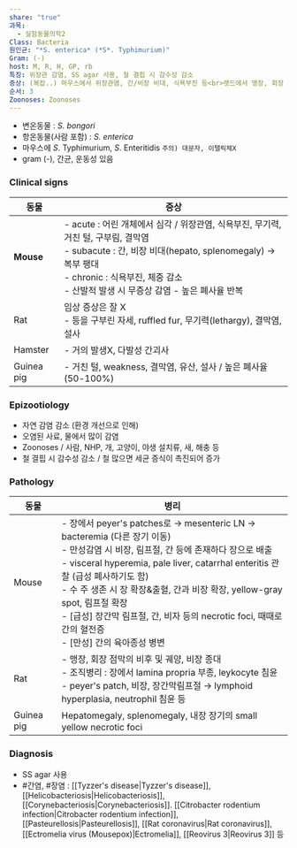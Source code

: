 ```yaml
---
share: "true"
과목:
  - 실험동물의학2
Class: Bacteria
원인균: "*S. enterica* (*S*. Typhimurium)"
Gram: (-)
host: M, R, H, GP, rb
특징: 위장관 감염, SS agar 사용, 철 결핍 시 감수성 감소
증상: (복잡..) 마우스에서 위장관염, 간/비장 비대, 식욕부진 등<br>랫드에서 맹장, 회장 점막의 비후 및 궤양
순서: 3
Zoonoses: Zoonoses
---
```

- 변온동물 : *S. bongori*
- 항온동물(사람 포함) : *S. enterica*
- 마우스에 *S*. Typhimurium, *S*. Enteritidis `주의) 대문자, 이탤릭체X`
- gram (-), 간균, 운동성 있음
### Clinical signs

| 동물         | 증상                                                                                                                                                                        |
| ---------- | ------------------------------------------------------------------------------------------------------------------------------------------------------------------------- |
| **Mouse**  | - acute : 어린 개체에서 심각 / 위장관염, 식욕부진, 무기력, 거친 털, 구부림, 결막염<br>- subacute : 간, 비장 비대(hepato, splenomegaly) → 복부 팽대<br>- chronic : 식욕부진, 체중 감소<br>- 산발적 발생 시 무증상 감염 - 높은 폐사율 반복 |
| Rat        | 임상 증상은 잘 X<br>- 등을 구부린 자세, ruffled fur, 무기력(lethargy), 결막염, 설사                                                                                                            |
| Hamster    | - 거의 발생X, 다발성 간괴사                                                                                                                                                         |
| Guinea pig | - 거친 털, weakness, 결막염, 유산, 설사 / 높은 폐사율(50-100%)                                                                                                                           |
### Epizootiology
- 자연 감염 감소 (환경 개선으로 인해)
- 오염된 사료, 물에서 많이 감염
- Zoonoses / 사람, NHP, 개, 고양이, 야생 설치류, 새, 해충 등
- 철 결핍 시 감수성 감소 / 철 많으면 세균 증식이 촉진되어 증가

### Pathology

| 동물         | 병리                                                                                                                                                                                                                                                                                                                 |
| ---------- | ------------------------------------------------------------------------------------------------------------------------------------------------------------------------------------------------------------------------------------------------------------------------------------------------------------------ |
| Mouse      | - 장에서 peyer's patches로 → mesenteric LN → bacteremia (다른 장기 이동)<br>- 만성감염 시 비장, 림프절, 간 등에 존재하다 장으로 배출<br>- visceral hyperemia, pale liver, catarrhal enteritis 관찰 (급성 폐사하기도 함)<br>- 수 주 생존 시 장 확장&출혈, 간과 비장 확장, yellow-gray spot, 림프절 확장<br>- [급성] 장간막 림프절, 간, 비자 등의 necrotic foci, 때때로 간의 혈전증<br>- [만성] 간의 육아종성 병변 |
| Rat        | - 맹장, 회장 점막의 비후 및 궤양, 비장 종대<br>- 조직병리 : 장에서  lamina propria 부종, leykocyte 침윤<br>- peyer's patch, 비장, 장간막림프절 → lymphoid hyperplasia, neutrophil 침윤 등                                                                                                                                                                |
| Guinea pig | Hepatomegaly, splenomegaly, 내장 장기의 small yellow necrotic foci                                                                                                                                                                                                                                                      |
### Diagnosis
- SS agar 사용
- #간염, #장염 : [[Tyzzer's disease|Tyzzer's disease]], [[Helicobacteriosis|Helicobacteriosis]], [[Corynebacteriosis|Corynebacteriosis]]. [[Citrobacter rodentium infection|Citrobacter rodentium infection]], [[Pasteurellosis|Pasteurellosis]], [[Rat coronavirus|Rat coronavirus]], [[Ectromelia virus (Mousepox)|Ectromelia]], [[Reovirus 3|Reovirus 3]] 등